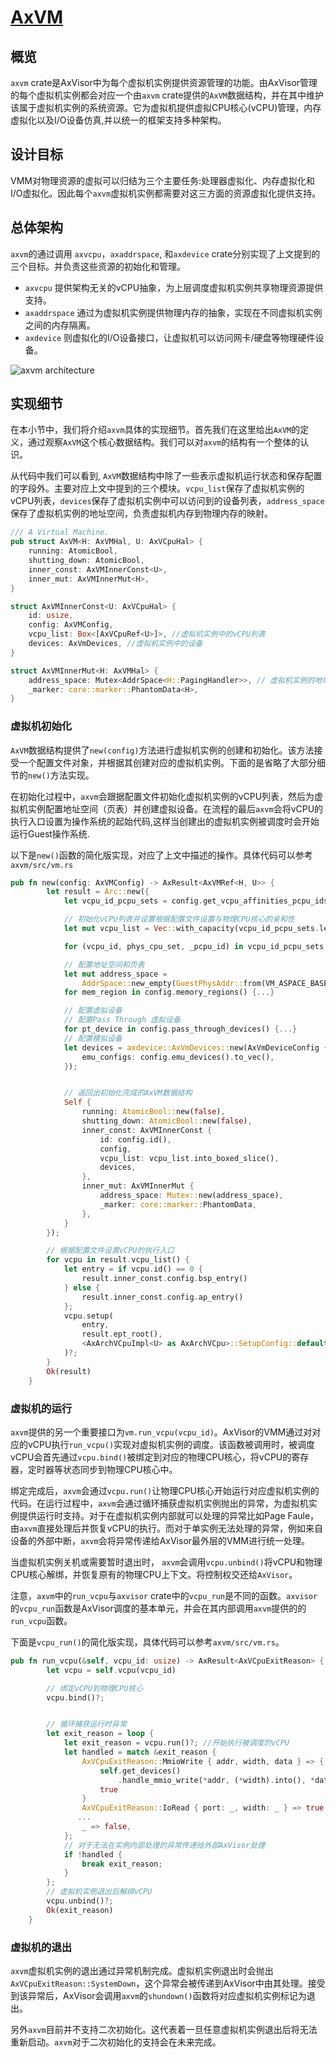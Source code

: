 # [AxVM](https://github.com/arceos-hypervisor/axvm)

## 概览

`axvm` crate是AxVisor中为每个虚拟机实例提供资源管理的功能。由AxVisor管理的每个虚拟机实例都会对应一个由`axvm` crate提供的`AxVM`数据结构，并在其中维护该属于虚拟机实例的系统资源。它为虚拟机提供虚拟CPU核心(vCPU)管理，内存虚拟化以及I/O设备仿真,并以统一的框架支持多种架构。

## 设计目标

VMM对物理资源的虚拟可以归结为三个主要任务:处理器虚拟化、内存虚拟化和I/O虚拟化。因此每个`axvm`虚拟机实例都需要对这三方面的资源虚拟化提供支持。

## 总体架构
`axvm`的通过调用 `axvcpu`，`axaddrspace`, 和`axdevice` crate分别实现了上文提到的三个目标。并负责这些资源的初始化和管理。

- `axvcpu` 提供架构无关的vCPU抽象，为上层调度虚拟机实例共享物理资源提供支持。
- `axaddrspace` 通过为虚拟机实例提供物理内存的抽象，实现在不同虚拟机实例之间的内存隔离。
- `axdevice` 则虚拟化的I/O设备接口，让虚拟机可以访问网卡/硬盘等物理硬件设备。


![axvm architecture](../assets/axvm/axvm.png)


## 实现细节
在本小节中，我们将介绍`axvm`具体的实现细节。首先我们在这里给出`AxVM`的定义，通过观察`AxVM`这个核心数据结构。我们可以对`axvm`的结构有一个整体的认识。

从代码中我们可以看到, `AxVM`数据结构中除了一些表示虚拟机运行状态和保存配置的字段外。主要对应上文中提到的三个模块。`vcpu_list`保存了虚拟机实例的vCPU列表，`devices`保存了虚拟机实例中可以访问到的设备列表，`address_space`保存了虚拟机实例的地址空间，负责虚拟机内存到物理内存的映射。

```rust
/// A Virtual Machine.
pub struct AxVM<H: AxVMHal, U: AxVCpuHal> {
    running: AtomicBool,
    shutting_down: AtomicBool,
    inner_const: AxVMInnerConst<U>,
    inner_mut: AxVMInnerMut<H>,
}

struct AxVMInnerConst<U: AxVCpuHal> {
    id: usize,
    config: AxVMConfig,
    vcpu_list: Box<[AxVCpuRef<U>]>, //虚拟机实例中的vCPU列表
    devices: AxVmDevices, //虚拟机实例中的设备
}

struct AxVMInnerMut<H: AxVMHal> {
    address_space: Mutex<AddrSpace<H::PagingHandler>>, // 虚拟机实例的地址空间
    _marker: core::marker::PhantomData<H>,
}
```

### 虚拟机初始化

`AxVM`数据结构提供了`new(config)`方法进行虚拟机实例的创建和初始化。该方法接受一个配置文件对象，并根据其创建对应的虚拟机实例。下面的是省略了大部分细节的`new()`方法实现。

在初始化过程中，`axvm`会跟据配置文件初始化虚拟机实例的vCPU列表，然后为虚拟机实例配置地址空间（页表）并创建虚拟设备。在流程的最后`axvm`会将vCPU的执行入口设置为操作系统的起始代码,这样当创建出的虚拟机实例被调度时会开始运行Guest操作系统.

以下是`new()`函数的简化版实现，对应了上文中描述的操作。具体代码可以参考`axvm/src/vm.rs`

```rust
pub fn new(config: AxVMConfig) -> AxResult<AxVMRef<H, U>> {
        let result = Arc::new({
            let vcpu_id_pcpu_sets = config.get_vcpu_affinities_pcpu_ids();

            // 初始化vCPU列表并设置根据配置文件设置与物理CPU核心的亲和性
            let mut vcpu_list = Vec::with_capacity(vcpu_id_pcpu_sets.len());

            for (vcpu_id, phys_cpu_set, _pcpu_id) in vcpu_id_pcpu_sets {...}

            // 配置地址空间和页表
            let mut address_space =
                AddrSpace::new_empty(GuestPhysAddr::from(VM_ASPACE_BASE), VM_ASPACE_SIZE)?;
            for mem_region in config.memory_regions() {...}

            // 配置虚拟设备
            // 配置Pass Through 虚拟设备
            for pt_device in config.pass_through_devices() {...}
            // 配置模拟设备
            let devices = axdevice::AxVmDevices::new(AxVmDeviceConfig {
                emu_configs: config.emu_devices().to_vec(),
            });


            // 返回出初始化完成的AxVM数据结构
            Self {
                running: AtomicBool::new(false),
                shutting_down: AtomicBool::new(false),
                inner_const: AxVMInnerConst {
                    id: config.id(),
                    config,
                    vcpu_list: vcpu_list.into_boxed_slice(),
                    devices,
                },
                inner_mut: AxVMInnerMut {
                    address_space: Mutex::new(address_space),
                    _marker: core::marker::PhantomData,
                },
            }
        });

        // 根据配置文件设置vCPU的执行入口
        for vcpu in result.vcpu_list() {
            let entry = if vcpu.id() == 0 {
                result.inner_const.config.bsp_entry()
            } else {
                result.inner_const.config.ap_entry()
            };
            vcpu.setup(
                entry,
                result.ept_root(),
                <AxArchVCpuImpl<U> as AxArchVCpu>::SetupConfig::default(),
            )?;
        }
        Ok(result)
    }
```



### 虚拟机的运行 

`axvm`提供的另一个重要接口为`vm.run_vcpu(vcpu_id)`。AxVisor的VMM通过对对应的vCPU执行`run_vcpu()`实现对虚拟机实例的调度。该函数被调用时，被调度vCPU会首先通过`vcpu.bind()`被绑定到对应的物理CPU核心，将vCPU的寄存器，定时器等状态同步到物理CPU核心中。

绑定完成后，`axvm`会通过`vcpu.run()`让物理CPU核心开始运行对应虚拟机实例的代码。在运行过程中，`axvm`会通过循环捕获虚拟机实例抛出的异常，为虚拟机实例提供运行时支持。对于在虚拟机实例内部就可以处理的异常比如Page Faule，由`axvm`直接处理后并恢复vCPU的执行。而对于单实例无法处理的异常，例如来自设备的外部中断，`axvm`会将异常传递给AxVisor最外层的VMM进行统一处理。

当虚拟机实例关机或需要暂时退出时， `axvm`会调用`vcpu.unbind()`将vCPU和物理CPU核心解绑，并恢复原有的物理CPU上下文。将控制权交还给`AxVisor`。

注意，`axvm`中的`run_vcpu`与`axvisor` crate中的`vcpu_run`是不同的函数。`axvisor`的`vcpu_run`函数是AxVisor调度的基本单元，并会在其内部调用`axvm`提供的的`run_vcpu`函数。

下面是`vcpu_run()`的简化版实现，具体代码可以参考`axvm/src/vm.rs`。

```rust
pub fn run_vcpu(&self, vcpu_id: usize) -> AxResult<AxVCpuExitReason> {
        let vcpu = self.vcpu(vcpu_id)

        // 绑定vCPU到物理CPU核心
        vcpu.bind()?;


        // 循环捕获运行时异常
        let exit_reason = loop {
            let exit_reason = vcpu.run()?; //开始执行被调度的vCPU
            let handled = match &exit_reason {
                AxVCpuExitReason::MmioWrite { addr, width, data } => {
                    self.get_devices()
                        .handle_mmio_write(*addr, (*width).into(), *data as usize);
                    true
                }
                AxVCpuExitReason::IoRead { port: _, width: _ } => true,
               ...
                _ => false,
            };
            // 对于无法在实例内部处理的异常传递给外部AxVisor处理
            if !handled {
                break exit_reason;
            }
        };
        // 虚拟机实例退出后解绑vCPU
        vcpu.unbind()?;
        Ok(exit_reason)
    }
```

### 虚拟机的退出

`axvm`虚拟机实例的退出通过异常机制完成。虚拟机实例退出时会抛出`AxVCpuExitReason::SystemDown`，这个异常会被传递到AxVisor中由其处理。接受到该异常后，AxVisor会调用`axvm`的`shundown()`函数将对应虚拟机实例标记为退出。

另外`axvm`目前并不支持二次初始化。这代表着一旦任意虚拟机实例退出后将无法重新启动。`axvm`对于二次初始化的支持会在未来完成。